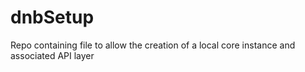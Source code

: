 # dnbSetup
Repo containing file to allow the creation of a local core instance and associated API layer
